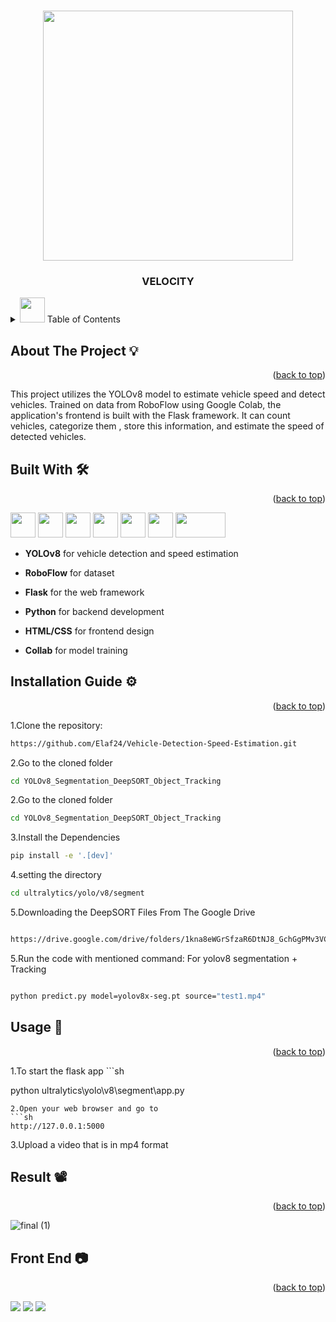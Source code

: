 <!-- Improved compatibility of back to top link: See: https://github.com/othneildrew/Best-README-Template/pull/73 -->
<a id="readme-top"></a>
<!--
*** Thanks for checking out the Best-README-Template. If you have a suggestion
*** that would make this better, please fork the repo and create a pull request
*** or simply open an issue with the tag "enhancement".
*** Don't forget to give the project a star!
*** Thanks again! Now go create something AMAZING! :D
-->



<!-- PROJECT SHIELDS -->
<!--
*** I'm using markdown "reference style" links for readability.
*** Reference links are enclosed in brackets [ ] instead of parentheses ( ).
*** See the bottom of this document for the declaration of the reference variables
*** for contributors-url, forks-url, etc. This is an optional, concise syntax you may use.
*** https://www.markdownguide.org/basic-syntax/#reference-style-links
-->
<!--[![Contributors][contributors-shield]][contributors-url]
[![Forks][forks-shield]][forks-url]
[![Stargazers][stars-shield]][stars-url]
[![Issues][issues-shield]][issues-url]
[![MIT License][license-shield]][license-url]
[![LinkedIn][linkedin-shield]][linkedin-url] -->



<!-- PROJECT LOGO -->
<br />
<div align="center">
<!--   <a href="https://github.com/othneildrew/Best-README-Template"> -->
    <img src="https://github.com/Elaf24/AI-Project/assets/110555263/a71d07bf-34f4-496b-9cae-7879169dbd15" height="400" width="400">


  </a>

  <h3 align="center">VELOCITY</h3>

  <p align="center">
<!--     An awesome README template to jumpstart your projects! -->
<!--     <br /> -->
<!--     <a href="https://github.com/othneildrew/Best-README-Template"><strong>Explore the docs »</strong></a>
    <br />
    <br /> -->
<!--     <a href="https://github.com/othneildrew/Best-README-Template">View Demo</a> -->
<!--     ·
    <a href="https://github.com/othneildrew/Best-README-Template/issues/new?labels=bug&template=bug-report---.md">Report Bug</a> -->
<!--     · -->
<!--     <a href="https://github.com/othneildrew/Best-README-Template/issues/new?labels=enhancement&template=feature-request---.md">Request Feature</a> -->
  </p>
</div>



<!-- TABLE OF CONTENTS -->
<details>
  <summary> <img src="https://github.com/Elaf24/AI-Project/assets/110555263/20ff6046-c470-4875-8923-93b8b44c6e17" height="40" widht="40"> Table of Contents</summary>
  <ol>
    <li><a href="#about">About The Project</a></li>
    <li><a href="#built-with">Built With</a></li>
    <li><a href="#installation-guide">Installation Guide</a></li>
    <li><a href="#usage">Usage</a></li>
    <li><a href="#result">Result</a></li>
    <li><a href="#front-end">Front End</a></li>
  </ol>
</details>




<!-- ABOUT THE PROJECT -->
## About The Project :bulb:
<p align="right">(<a id="about" href="#readme-top">back to top</a>)</p>
This project utilizes the YOLOv8 model to estimate vehicle speed and detect vehicles. Trained on data from RoboFlow using Google Colab, the application's frontend is built with the Flask framework. It can count vehicles, categorize them , store this information, and estimate the speed of detected vehicles.






## Built With  :hammer_and_wrench:
<p align="right">(<a id= "built-with" href="#readme-top">back to top</a>)</p>
 
  <img src= "https://github.com/Elaf24/Vehicle-Detection-Speed-Estimation/assets/110555263/f52806dc-cde1-4823-9fc7-648d977d4b87" height="40" width="40">
  <img src="https://github.com/Elaf24/Vehicle-Detection-Speed-Estimation/assets/110555263/9f0fd0a1-e1fa-46d4-aa1c-57cffb4914e7" height="40" width="40">
  <img src="https://github.com/Elaf24/Vehicle-Detection-Speed-Estimation/assets/110555263/c89b718f-b510-4b7b-a6d1-53f53f228bdb" height="40" width="40">
  <img src="https://github.com/Elaf24/Vehicle-Detection-Speed-Estimation/assets/110555263/72f3c2f8-7742-4c8a-ab01-94b8271e52f3" height="40" width="40">
  <img src="https://github.com/Elaf24/Vehicle-Detection-Speed-Estimation/assets/110555263/56e3fd86-c043-4ba3-be09-c17a88561299" height="40" width="40">
<img src="https://github.com/Elaf24/Vehicle-Detection-Speed-Estimation/assets/110555263/4626116d-7b02-4473-88d3-63591eeca779" height="40" width="40">
<img src="https://github.com/Elaf24/Vehicle-Detection-Speed-Estimation/assets/110555263/2cee0af7-b0e5-449e-8766-f46244cd8373"height="40" width="80">











* **YOLOv8** for vehicle detection and speed estimation
* **RoboFlow** for dataset 
* **Flask** for the web framework

*  **Python** for backend development
*  **HTML/CSS** for frontend design
  * **Collab** for model training





<!-- GETTING STARTED -->
## Installation Guide :gear:
<p align="right">(<a id="installation-guide" href="#readme-top">back to top</a>)</p>

1.Clone the repository:

  ```sh
https://github.com/Elaf24/Vehicle-Detection-Speed-Estimation.git
  ```



2.Go to the cloned folder
  ```sh
cd YOLOv8_Segmentation_DeepSORT_Object_Tracking
  ```
2.Go to the cloned folder
  ```sh
cd YOLOv8_Segmentation_DeepSORT_Object_Tracking
  ```
3.Install the Dependencies
  ```sh
pip install -e '.[dev]'

  ```
4.setting the directory
  ```sh
cd ultralytics/yolo/v8/segment

  ```
5.Downloading the DeepSORT Files From The Google Drive
  ```sh

https://drive.google.com/drive/folders/1kna8eWGrSfzaR6DtNJ8_GchGgPMv3VC8?usp=sharing

  ```

5.Run the code with mentioned command:
For yolov8 segmentation + Tracking
  ```sh

python predict.py model=yolov8x-seg.pt source="test1.mp4"

  ```








<!-- USAGE EXAMPLES -->
## Usage :bell:
 <p align="right">(<a id="usage" href="#readme-top">back to top</a>)</p>
1.To start the flask app
  ```sh

python ultralytics\yolo\v8\segment\app.py

  ```
2.Open your web browser and go to 
```sh
http://127.0.0.1:5000
  ```

3.Upload a video that is in mp4 format



<!-- ROADMAP -->
## Result :film_projector:
<p align="right">(<a id=""result href="#readme-top">back to top</a>)</p>

![final (1)](https://github.com/Elaf24/Vehicle-Detection-Speed-Estimation/assets/110555263/b1bf6474-1466-4f02-afa2-26aaa9d7d24e)






<!-- CONTRIBUTING -->
## Front End :camera:
<p align="right">(<a id="front-end" href="#readme-top">back to top</a>)</p>
<img src="https://github.com/Elaf24/Vehicle-Detection-Speed-Estimation/assets/110555263/66e14b6d-e10f-4851-8f5e-c36bb5c0c8ea" >
<img src="https://github.com/Elaf24/Vehicle-Detection-Speed-Estimation/assets/110555263/d49f9553-5373-422e-828a-16a1a2b6e041">
<img src="https://github.com/Elaf24/Vehicle-Detection-Speed-Estimation/assets/110555263/7e342620-0978-4eb5-992c-267f03a288cd">










<!-- LICENSE -->
<!--## License

Distributed under the MIT License. See `LICENSE.txt` for more information.

<p align="right">(<a href="#readme-top">back to top</a>)</p>



<!-- CONTACT -->




<!-- ACKNOWLEDGMENTS -->




<!-- MARKDOWN LINKS & IMAGES -->
<!-- https://www.markdownguide.org/basic-syntax/#reference-style-links -->
[contributors-shield]: https://img.shields.io/github/contributors/othneildrew/Best-README-Template.svg?style=for-the-badge
[contributors-url]: https://github.com/othneildrew/Best-README-Template/graphs/contributors
[forks-shield]: https://img.shields.io/github/forks/othneildrew/Best-README-Template.svg?style=for-the-badge
[forks-url]: https://github.com/othneildrew/Best-README-Template/network/members
[stars-shield]: https://img.shields.io/github/stars/othneildrew/Best-README-Template.svg?style=for-the-badge
[stars-url]: https://github.com/othneildrew/Best-README-Template/stargazers
[issues-shield]: https://img.shields.io/github/issues/othneildrew/Best-README-Template.svg?style=for-the-badge
[issues-url]: https://github.com/othneildrew/Best-README-Template/issues
[license-shield]: https://img.shields.io/github/license/othneildrew/Best-README-Template.svg?style=for-the-badge
[license-url]: https://github.com/othneildrew/Best-README-Template/blob/master/LICENSE.txt
[linkedin-shield]: https://img.shields.io/badge/-LinkedIn-black.svg?style=for-the-badge&logo=linkedin&colorB=555
[linkedin-url]: https://linkedin.com/in/othneildrew
[product-screenshot]: images/screenshot.png
[Next.js]: https://img.shields.io/badge/next.js-000000?style=for-the-badge&logo=nextdotjs&logoColor=white
[Next-url]: https://nextjs.org/
[React.js]: https://img.shields.io/badge/React-20232A?style=for-the-badge&logo=react&logoColor=61DAFB
[React-url]: https://reactjs.org/
[Vue.js]: https://img.shields.io/badge/Vue.js-35495E?style=for-the-badge&logo=vuedotjs&logoColor=4FC08D
[Vue-url]: https://vuejs.org/
[Angular.io]: https://img.shields.io/badge/Angular-DD0031?style=for-the-badge&logo=angular&logoColor=white
[Angular-url]: https://angular.io/
[Svelte.dev]: https://img.shields.io/badge/Svelte-4A4A55?style=for-the-badge&logo=svelte&logoColor=FF3E00
[Svelte-url]: https://svelte.dev/
[Laravel.com]: https://img.shields.io/badge/Laravel-FF2D20?style=for-the-badge&logo=laravel&logoColor=white
[Laravel-url]: https://laravel.com
[Bootstrap.com]: https://img.shields.io/badge/Bootstrap-563D7C?style=for-the-badge&logo=bootstrap&logoColor=white
[Bootstrap-url]: https://getbootstrap.com
[JQuery.com]: https://img.shields.io/badge/jQuery-0769AD?style=for-the-badge&logo=jquery&logoColor=white
[JQuery-url]: https://jquery.com 
